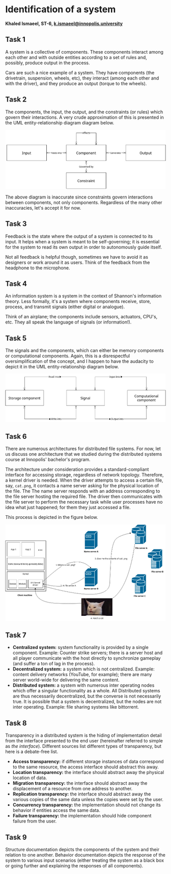 # Identification of a system

**Khaled Ismaeel, ST-6, k.ismaeel@innopolis.university**

## Task 1

A system is a collective of components. These components interact among each other and with outside entities according to a set of rules and, possibly, produce output in the process.

Cars are such a nice example of a system. They have components (the drivetrain, suspension, wheels, etc), they interact (among each other and with the driver), and they produce an output (torque to the wheels).

## Task 2

The components, the input, the output, and the constraints (or rules) which govern their interactions. A very crude approximation of this is presented in the UML entity-relationship diagram diagram below.

![](diagrams/system.jpg)

The above diagram is inaccurate since constraints govern interactions between components, not only components. Regardless of the many other inaccuracies, let's accept it for now.

## Task 3

Feedback is the state where the output of a system is connected to its input. It helps when a system is meant to be self-governing; it is essential for the system to read its own output in order to autonomously guide itself.

Not all feedback is helpful though, sometimes we have to avoid it as designers or work around it as users. Think of the feedback from the headphone to the microphone.

## Task 4

An information system is a system in the context of Shannon's information theory. Less formally, it's a system where components receive, store, process, and transmit signals (either digital or analogue).

Think of an airplane; the components include sensors, actuators, CPU's, etc. They all speak the language of signals (or information!).

## Task 5

The signals and the components, which can either be memory components or computational components. Again, this is a disrespectful oversimplification of the concept, and I happen to have the audacity to depict it in the UML entity-relationship diagram below.

![](diagrams/information-system.jpg)

## Task 6

There are numerous architectures for distributed file systems. For now, let us discuss one architecture that we studied during the distributed systems course at Innopolis' bachelor's program.

The architecture under consideration provides a standard-compliant interface for accessing storage, regardless of network topology. Therefore, a kernel driver is needed. When the driver attempts to access a certain file, say, `cat.png`, it contacts a name server asking for the physical location of the file. The The name server responds with an address corresponding to the file server hosting the required file. The driver then communicates with the file server to perform the necessary task while user processes have no idea what just happened; for them they just accessed a file.

This process is depicted in the figure below.

![](diagrams/distributed-file-system.jpg)

## Task 7

* **Centralized system:** system functionality is provided by a single component. Example: Counter strike servers; there is a server host and all player communicate with the host directly to synchronize gameplay (and suffer a ton of lag in the process).
* **Decentralized system:** a system which is not centralized. Example: content delivery networks (YouTube, for example); there are many server world-wide for delivering the same content.
* **Distributed system:** a system with numerous inter operating nodes which offer a singular functionality as a whole. All Distributed systems are thus necessarily decentralized, but the converse is not necessarily true. It is possible that a system is decentralized, but the nodes are not inter operating. Example: file sharing systems like bittorrent.

## Task 8

Transparency in a distributed system is the hiding of implementation detail from the interface presented to the end user (hereinafter referred to simple as _the interface_). Different sources list different types of transparency, but here is a debate-free list.

* **Access transparency:** if different storage instances of data correspond to the same resource, the access interface should abstract this away.
* **Location transparency:** the interface should abstract away the physical location of data.
* **Migration transparency:** the interface should abstract away the displacement of a resource from one address to another.
* **Replication transparency:** the interface should abstract away the various copies of the same data unless the copies were set by the user.
* **Concurrency transparency:** the implementation should not change its behavior if entities access the same data.
* **Failure transparency:** the implementation should hide component failure from the user.

## Task 9

Structure documentation depicts the components of the system and their relation to one another. Behavior documentation depicts the response of the system to various input scenarios (either treating the system as a black box or going further and explaining the responses of all components).
